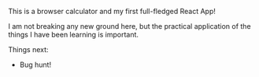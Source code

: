 This is a browser calculator and my first full-fledged React App!

I am not breaking any new ground here, but the practical application of the things I have been learning is important.

Things next:
- Bug hunt!